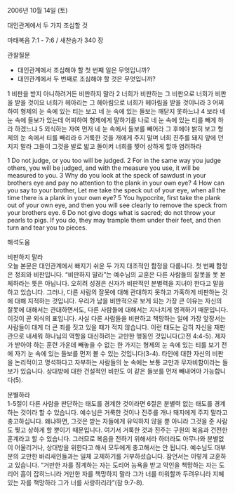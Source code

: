 2006년 10월 14일 (토)

대인관계에서 두 가지 조심할 것



마태복음 7:1 - 7:6 / 새찬송가 340 장


관찰질문
- 대인관계에서 조심해야 할 첫 번째 일은 무엇입니까?
- 대인관계에서 두 번째로 조심해야 할 것은 무엇입니까?

1 비판을 받지 아니하려거든 비판하지 말라 2 너희가 비판하는 그 비판으로 너희가 비판을 받을 것이요 너희가 헤아리는 그 헤아림으로 너희가 헤아림을 받을 것이니라 3 어찌하여 형제의 눈 속에 있는 티는 보고 네 눈 속에 있는 들보는 깨닫지 못하느냐 4 보라 네 눈 속에 들보가 있는데 어찌하여 형제에게 말하기를 나로 네 눈 속에 있는 티를 빼게 하라 하겠느냐 5 외식하는 자여 먼저 네 눈 속에서 들보를 빼어라 그 후에야 밝히 보고 형제의 눈 속에서 티를 빼리라 6 거룩한 것을 개에게 주지 말며 너희 진주를 돼지 앞에 던지지 말라 그들이 그것을 발로 밟고 돌이켜 너희를 찢어 상하게 할까 염려하라

1  Do not judge, or you too will be judged. 2  For in the same way you judge others, you will be judged, and with the measure you use, it will be measured to you. 3  Why do you look at the speck of sawdust in your brothers eye and pay no attention to the plank in your own eye? 4  How can you say to your brother, Let me take the speck out of your eye, when all the time there is a plank in your own eye? 5  You hypocrite, first take the plank out of your own eye, and then you will  see clearly to remove the speck from your brothers eye. 6  Do not give dogs what is sacred; do not throw your pearls to pigs. If you do, they may trample them under their feet, and then turn and tear you to pieces.

해석도움





비판하지 말라  
오늘 본문은 대인관계에서 빠지기 쉬운 두 가지 대조적인 함정을 다룹니다. 첫 번째 함정은 정죄와 비판입니다. “비판하지 말라”는 예수님의 교훈은 다른 사람들의 잘못을 못 본 체하라는 뜻은 아닙니다. 오히려 성경은 신자가 비판적인 분별력을 지녀야 한다고 말씀하고 있습니다. 그러나, 다른 사람의 잘못에 대해 관대하지 못하고 가혹하게 비판하는 것에 대해 지적하는 것입니다. 우리가 남을 비판적으로 보게 되는 가장 큰 이유는 자신의 잘못에 대해서는 관대하면서도, 다른 사람들에 대해서는 지나치게 엄격하기 때문입니다. 이것이 곧 외식의 표입니다. 사실 다른 사람들을 비판하고 책망하는 일에 가장 앞장서는 사람들이 대게 더 큰 죄를 짓고 있을 때가 적지 않습니다. 이런 태도는 감히 자신을 재판관으로 내세워 하나님의 역할을 대신하려는 교만한 행동인 것입니다(고전 4:4-5). 제자가 받아야 하는 훈련 가운데 빼놓을 수 없는 한 가지는 형제의 눈 속에 있는 티를 보기 전에 자기 눈 속에 있는 들보를 먼저 볼 수 있는 것입니다(3-4). 타인에 대한 자신의 비판을 논리적이고 명석하다고 자부하는 사람들의 눈 속에는 보통 교만과 무자비함이라는 들보가 있습니다. 상대방에 대한 건설적인 비판도 이 같은 들보를 먼저 빼내어야 가능합니다(5).  

분별하라  
1-5절이 다른 사람을 판단하는 태도를 경계한 것이라면 6절은 분별력 없는 태도를 경계하는 것이라 할 수 있습니다. 예수님은 거룩한 것이나 진주를 개나 돼지에게 주지 말라고 충고하십니다. 왜냐하면, 그것은 받는 자들에게 유익하지 않을 뿐 아니라 그것을 준 사람도 찢고 상하게 할 뿐이기 때문입니다. 여기서 거룩한 것과 진주는 구원의 복음과 건전한 훈계라고 할 수 있습니다. 그러므로 복음을 전하기 위해서라 하더라도 아무나와 분별없이 어울리거나, 상대방을 위한다고 해서 모두에게 충고해서는 안 됩니다. 예수님도 대부분의 교만한 바리새인들과는 일체 교제하기를 거부하셨습니다. 잠언서는 이렇게 교훈하고 있습니다. “거만한 자를 징계하는 자는 도리어 능욕을 받고 악인을 책망하는 자는 도리어 흠이 잡히느니라 거만한 자를 책망하지 말라 그가 너를 미워할까 두려우니라 지혜 있는 자를 책망하라 그가 너를 사랑하리라”(잠 9:7-8).